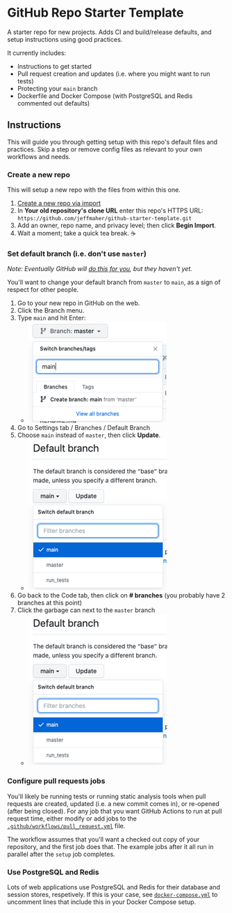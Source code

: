 # GitHub Repo Starter Template

A starter repo for new projects. Adds CI and build/release defaults, and setup instructions using good practices.

It currently includes:

- Instructions to get started
- Pull request creation and updates (i.e. where you might want to run tests)
- Protecting your `main` branch
- Dockerfile and Docker Compose (with PostgreSQL and Redis commented out defaults)

## Instructions

This will guide you through getting setup with this repo's default files and practices. Skip a step or remove config files as relevant to your own workflows and needs.

### Create a new repo

This will setup a new repo with the files from within this one.

1. [Create a new repo via import](https://github.com/new/import)
1. In **Your old repository's clone URL** enter this repo's HTTPS URL: `https://github.com/jeffmaher/github-starter-template.git`
1. Add an owner, repo name, and privacy level; then click **Begin Import**.
1. Wait a moment; take a quick tea break. ☕️

### Set default branch (i.e. don't use `master`)

_Note: Eventually GitHub will [do this for you](https://www.bbc.com/news/technology-53050955), but they haven't yet._ 

You'll want to change your default branch from `master` to `main`, as a sign of respect for other people.

1. Go to your new repo in GitHub on the web.
1. Click the Branch menu.
1. Type `main` and hit Enter: 
    - ![](github-starter-repo/images/new_main_branch.png)
1. Go to Settings tab / Branches / Default Branch
1. Choose `main` instead of `master`, then click **Update**.
    - ![](github-starter-repo/images/set_main_default.png)
1. Go back to the Code tab, then click on **# branches** (you probably have 2 branches at this point)
1. Click the garbage can next to the `master` branch
    - ![](github-starter-repo/images/set_main_default.png)

### Configure pull requests jobs

You'll likely be running tests or running static analysis tools when pull requests are created, updated (i.e. a new commit comes in), or re-opened (after being closed). For any job that you want GitHub Actions to run at pull request time, either modify or add jobs to the [`.github/workflows/pull_request.yml`](.github/workflows/pull_request.yml) file.

The workflow assumes that you'll want a checked out copy of your repository, and the first job does that. The example jobs after it all run in parallel after the `setup` job completes.

### Use PostgreSQL and Redis

Lots of web applications use PostgreSQL and Redis for their database and session stores, respetively. If this is your case, see [`docker-compose.yml`](docker-compose.yml) to uncomment lines that include this in your Docker Compose setup.